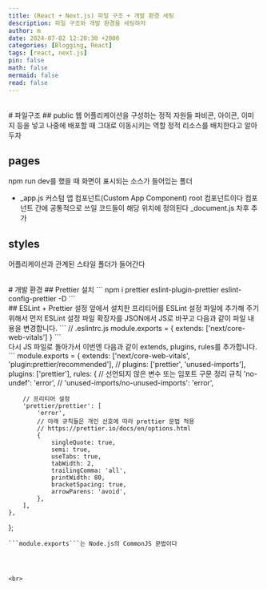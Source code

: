 ```yaml
---
title: (React + Next.js) 파일 구조 + 개발 환경 세팅
description: 파일 구조와 개발 환경을 세팅하자
author: m
date: 2024-07-02 12:20:30 +2000
categories: [Blogging, React]
tags: [react, next.js]
pin: false
math: false
mermaid: false
read: false
---
```


<br>
# 파일구조
## public
웹 어플리케이션을 구성하는 정적 자원들
파비콘, 아이콘, 이미지 등을 넣고 나중에 배포할 때 그대로 이동시키는 역할
정적 리소스를 배치한다고 알아 두자

## pages
npm run dev를 했을 때 화면이 표시되는 소스가 들어있는 폴더
- _app.js
커스텀 앱 컴포넌트(Custom App Component)
root 컴포넌트이다
컴포넌트 간에 공통적으로 쓰일 코드들이 해당 위치에 정의된다
 _document.js 차후 추가

## styles
어플리케이션과 관계된 스타일 폴더가 들어간다

<br>
# 개발 환경
## Prettier 설치
```
npm i prettier eslint-plugin-prettier eslint-config-prettier -D
```

<br>
## ESLint + Prettier 설정
앞에서 설치한 프리티어를 ESLint 설정 파일에 추가해 주기 위해서 먼저 ESLint 설정 파일 확장자를 JSON에서 JS로 바꾸고 다음과 같이 파일 내용을 변경합니다.
```
// .eslintrc.js
module.exports = {
  extends: ['next/core-web-vitals']
}
```
<br>
다시 JS 파일로 돌아가서 이번엔 다음과 같이 extends, plugins, rules를 추가합니다.
```
module.exports = {
	extends: ['next/core-web-vitals', 'plugin:prettier/recommended'],
	// plugins: ['prettier', 'unused-imports'],
	plugins: ['prettier'],
	rules: {
		// 선언되지 않은 변수 또는 임포트 구문 정리 규칙
		'no-undef': 'error',
		// 'unused-imports/no-unused-imports': 'error',

		// 프리티어 설정
		'prettier/prettier': [
			'error',
			// 아래 규칙들은 개인 선호에 따라 prettier 문법 적용
			// https://prettier.io/docs/en/options.html
			{
				singleQuote: true,
				semi: true,
				useTabs: true,
				tabWidth: 2,
				trailingComma: 'all',
				printWidth: 80,
				bracketSpacing: true,
				arrowParens: 'avoid',
			},
		],
	},
};
```
```module.exports```는 Node.js의 CommonJS 문법이다




<br>
